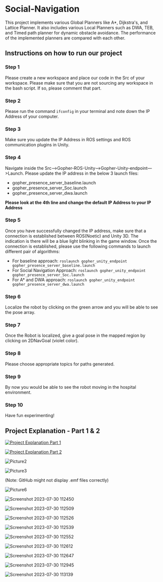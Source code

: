 # Social-Navigation
This project implements various Global Planners like A*, Dijkstra's, and Lattice Planner. It also includes various Local Planners such as DWA, TEB, and Timed path planner for dynamic obstacle avoidance. The performance of the implemented planners are compared with each other.

## Instructions on how to run our project

### Step 1
Please create a new workspace and place our code in the Src of your workspace. Please make sure that you are not sourcing any workspace in the bash script. If so, please comment that part.

### Step 2
Please run the command `ifconfig` in your terminal and note down the IP Address of your computer.

### Step 3
Make sure you update the IP Address in ROS settings and ROS communication plugins in Unity.

### Step 4
Navigate inside the Src—>Gopher-ROS-Unity—>Gopher-Unity-endpoint—>Launch. Please update the IP address in the below 3 launch files:
- gopher_presence_server_baseline.launch
- gopher_presence_server_Soc.launch
- gopher_presence_server_dwa.launch

**Please look at the 4th line and change the default IP Address to your IP Address**

### Step 5
Once you have successfully changed the IP address, make sure that a connection is established between ROS(Noetic) and Unity 3D. The indication is there will be a blue light blinking in the game window. Once the connection is established, please use the following commands to launch different pair of algorithms:
- For baseline approach:
  `roslaunch gopher_unity_endpoint gopher_presence_server_baseline.launch`
- For Social Navigation Approach:
  `roslaunch gopher_unity_endpoint gopher_presence_server_Soc.launch`
- For A* and DWA approach:
  `roslaunch gopher_unity_endpoint gopher_presence_server_dwa.launch`

### Step 6
Localize the robot by clicking on the green arrow and you will be able to see the pose array.

### Step 7
Once the Robot is localized, give a goal pose in the mapped region by clicking on 2DNavGoal (violet color).

### Step 8
Please choose appropriate topics for paths generated.

### Step 9
By now you would be able to see the robot moving in the hospital environment.

### Step 10
Have fun experimenting!

## Project Explanation - Part 1 & 2
[![Project Explanation Part 1](http://img.youtube.com/vi/ewL0ZDToKYs/0.jpg)](http://www.youtube.com/watch?v=ewL0ZDToKYs "Project Explanation Part 1")

[![Project Explanation Part 2](http://img.youtube.com/vi/1HljDi3xb6I/0.jpg)](http://www.youtube.com/watch?v=1HljDi3xb6I "Project Explanation Part 2")

![Picture2](images/Picture2.png)

![Picture3](images/Picture3.png)

(Note: GitHub might not display .emf files correctly)

![Picture6](images/Picture6.png)

![Screenshot 2023-07-30 112450](images/Screenshot%202023-07-30%20112450.png)

![Screenshot 2023-07-30 112509](images/Screenshot%202023-07-30%20112509.png)

![Screenshot 2023-07-30 112526](images/Screenshot%202023-07-30%20112526.png)

![Screenshot 2023-07-30 112539](images/Screenshot%202023-07-30%20112539.png)

![Screenshot 2023-07-30 112552](images/Screenshot%202023-07-30%20112552.png)

![Screenshot 2023-07-30 112612](images/Screenshot%202023-07-30%20112612.png)

![Screenshot 2023-07-30 112647](images/Screenshot%202023-07-30%20112647.png)

![Screenshot 2023-07-30 112945](images/Screenshot%202023-07-30%20112945.png)

![Screenshot 2023-07-30 113139](images/Screenshot%202023-07-30%20113139.png)

